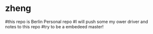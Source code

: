 # zheng
#this repo is Berlin Personal repo
#I will push some my ower driver and notes to this repo
#try to be a  embedeed master!
